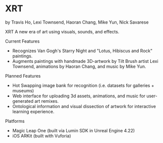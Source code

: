 # XRT

by Travis Ho, Lexi Townsend, Haoran Chang, Mike Yun, Nick Savarese

XRT
A new era of art using visuals, sounds, and effects.

Current Features
- Recognizes Van Gogh's Starry Night and "Lotus, Hibiscus and Rock" paintings.
- Augments paintings with handmade 3D-artwork by Tilt Brush artist Lexi Townsend, animations by Haoran Chang, and music by Mike Yun.

Planned Features
- Hot Swapping image bank for recognition (i.e. datasets for galleries + museums)
- Web interface for uploading 3d assets, animations, and music for user-generated art remixes.
- Ontological information and visual dissection of artwork for interactive learning experience.

Platforms
- Magic Leap One (built via Lumin SDK in Unreal Engine 4.22)
- iOS ARKit (built with Vuforia)
